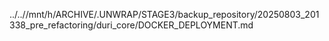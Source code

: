../..//mnt/h/ARCHIVE/.UNWRAP/STAGE3/backup_repository/20250803_201338_pre_refactoring/duri_core/DOCKER_DEPLOYMENT.md